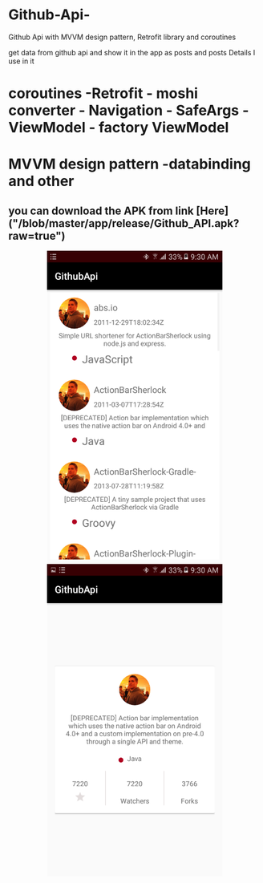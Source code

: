 # Github-Api-
Github Api with MVVM design pattern, Retrofit library and coroutines

get data from github api and show it in the app as posts and posts Details 
I use in it
 # coroutines -Retrofit - moshi converter - Navigation - SafeArgs -ViewModel - factory ViewModel 
# MVVM design pattern -databinding and other

## you can download the APK from link [Here] ("/blob/master/app/release/Github_API.apk?raw=true")
<p align="center">
<img src="https://github.com/ahmedelfarsisy/Github-Api-/blob/master/screenShots/github_response.png" width="350" title=" projects_posts"/>
<img src= "https://github.com/ahmedelfarsisy/Github-Api-/blob/master/screenShots/details_frag.png" width="350" title=" details for clicked post "/>
</p>
